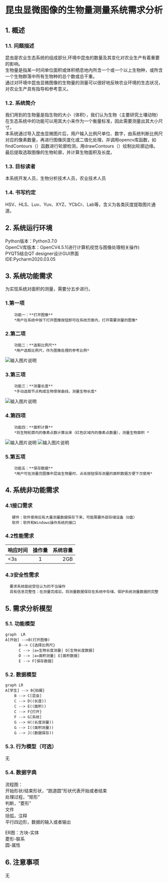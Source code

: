 # 昆虫显微图像的生物量测量系统需求分析

## 1. 概述

### 1.1. 问题描述
昆虫是农业生态系统的组成部分,环境中昆虫的数量及其变化对农业生产有着重要的影响。  
生物量是指某一时间单位面积或体积栖息地内所含一个或一个以上生物种，或所含一个生物群落中所有生物种的总个数或总干重。  
通过对环境中昆虫显微图像的生物量的测量可以很好地反映农业环境的生态状况，对农业生产具有指导和参考意义。  


### 1.2. 系统简介
我们用到的生物量是指生物的大小（体积），我们认为生物（主要研究土壤动物）在生态系统中的功能可以用其大小来作为一个衡量标准，因此需要测量出其大小尺寸。  
本系统通过导入昆虫显微图片后，用户输入比例尺单位、数字，由系统判断比例尺对应的像素数量，再进行图像灰度化或二值化处理，并调用opencv库函数，如findContours（）函数进行轮廓检测，用drawContours（）绘制出轮廓边缘。  
最后提取选取图像的生物轮廓，并计算生物面积及长度。  


### 1.3. 目标读者
本系统开发人员，生物分析技术人员，农业技术人员  


### 1.4. 书写约定
HSV、HLS、Luv、Yuv、XYZ、YCbCr、Lab等，含义为各类灰度提取图片通道。  


## 2. 系统运行环境
Python版本：Python3.7.0  
OpenCV库版本：OpenCV4.5.1(进行计算机视觉与图像处理相关操作)   
PYQT5结合QT designer设计GUI界面  
IDE:Pycharm2020.03.05  


## 3. 系统功能需求

为实现系统对面积的测量，需要分五步进行。

### 1.第一项
        功能一：**打开图像**
        *用户在系统中按下打开图像按钮即可在系统页面内，打开需要测量的图像*
### 2.第二项
        功能二：**选取比例尺**
        *用户选取比例尺，作为图像处理的参考比例*  
![输入图片说明](%E6%AF%94%E4%BE%8B%E5%B0%BA.png)
### 3.第三项
        功能三：**测量长度**
        *手动选取节点构成生物骨架曲线，测量生物长度*  
![输入图片说明](%E9%95%BF%E5%BA%A6.png)
### 4.第四项
        功能四：**面积计算**
        *将生物轮廓内的像素点数计算出来（红色区域内的像素点数量），测量生物面积 *  
![输入图片说明](%E6%98%86%E8%99%ABold.png)  ![输入图片说明](%E6%98%86%E8%99%ABnew.png)
### 5.第五项
        功能五：**保存数据**
        *用户可在测量完图像中昆虫生物量时，点击按钮保存测量的面积数据方便下次使用*



## 4. 系统非功能需求


### 4.1接口需求

       硬件：软件使用后有大量测量数据保存下来，可能需要外部存储设备（U盘）
       软件：软件和Windows操作系统的接口

### 4.2性能需求
|响应时间|操作量|系统容量|
|---|:--:|---:|
<3s|1|2GB


### 4.3安全性需求
      要求系统能经受住认为的不当操作
      具有信息完整性：在测量完成后，将测量数据保存在系统中存储，保护系统测量数据的完整



## 5. 需求分析模型

### 5.1. 功能模型 
```mermaid
graph  LR
A[开始] -->B(打开图像)
      B--> C{选择比例尺}
      C --> |a=生物长度测量| D[生物长度数据]
      D --> |a=面积测量| E[面积数据]
      E --> F[保存数据]
```


### 5.2. 数据模型
```mermaid
graph LR  
A[学生] --> B{拍摄}  
    B --> C[昆虫]
    C --> D((长度))
    C --> E((面积))
    C --> F{打开}
    F --> G[系统]
    G --> H((长度测量))
    G --> I((面积测量))
    G --> J((数据保存))
```



### 5.3. 行为模型（可选）

无


### 5.4. 数据字典
流程图：  
开始形状/结束形状，“跑道圆”形状代表开始或者结束  
处理过程，“矩形”   
判断，“菱形”  
文件  
括弧，注释  
平行四边形，数据的输入或者输出  

ER图：方块-实体  
	菱形-联系  
	圆-属性  


## 6. 注意事项

无

